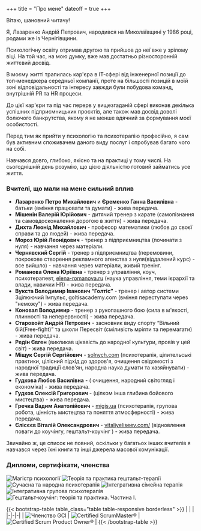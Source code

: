 +++
title = "Про мене"
dateoff = true
+++

Вітаю, шановний читачу!

Я, Лазаренко Андрій Петрович, народився на Миколаївщині у 1986 році, родами же із Чернігівщини.

Психологічну освіту отримав другою та прийшов до неї вже у зрілому віці.
На той час, на мою думку, вже мав достатньо різносторонній життєвий досвід.

В моєму житті трапилась кар'єра в IT-сфері від інженерної позиції до топ-менеджера середньої компанії, проте на більшості позицій в моїй зоні відповідальності та інтересу завжди були побудова команд, внутрішній PR та HR процеси.

До цієї кар'єри та під час перерв у вищезгаданій сфері виконав декілька успішних підприємницьких проєктів, але також мав досвід доволі болючого банкрутства, якому я не менше вдячний за формування моєї особистості.

Перед тим як прийти у психологію та психотерапію професійно, я сам був активним споживачем даного виду послуг і спробував багато чого на собі.

Навчався довго, глибоко, якісно та на практиці у тому числі.
На сьогоднішній день розумію, що цією діяльністю готовий займатись усе життя.

### Вчителі, що мали на мене сильний вплив

- **Лазаренко Петро Михайлович** и **Єременко Ганна Василівна** - батьки (вміння працювати та думати) - жива передача.
- **Мішенін Валерій Юрійович** - дитячий тренер з карате (самопізнання та самовдосконалення дорогою в життя) - жива передача.
- **Дихта Леонід Михайлович** - професор математики (любов до своєї справи та до людей) - жива передача.
- **Мороз Юрій Леонідович** - тренер з підприємництва (починати з нуля) - навчання через матеріали.
- **Чернявский Сергій** - тренер з підприємництва (перемовини, покрокове створення рекламного агенства з нуля(віддалений курс) - все вийшло) - навчання через матеріали, живий тренінг.
- **Романова Олена Юріївна** - тренер з управління, коуч, психотерапевт, [elena-romanova.ru](http://elena-romanova.ru) (наука управління, теми ієрархії та влади, навички HR) - жива передача.
- **Вукста Володимир Іванович “Голтіс”** - тренер і автор системи Зцілюючий Імпульс, goltisacademy.com (вміння переступати через "неможу") - жива передача.
- **Коновал Володимир** - тренер з рукопашного бою (сила в м'якості, плинності та неперервності) - жива передача.
- **Старовойт Андрій Петрович** - засновник виду спорту “Вільний бій(Free-fight)” та  школи Пересвіт (сміливість мріяти та перемагати) - жива передача.
- **Редін Євген** (викликав цікавість до народної культури, провів у цей світ) - жива передача.
- **Міщук Сергій Сергійович** - [solnych.com](http://solnych.com) (психотерапія, цілительські практики, цілісний підхід до здоров'я, очищення свідомості з народної традиції слов'ян, народна наука думати та хазяйнувати) - жива передача.
- **Гудкова Любов Василівна** - ( очищення, народний світогляд і економіка) - жива передача.
- **Гудков Олексій Григорович** - (цілком інша глибина бойового мистецтва) - жива передача.
- **Гречка Вадим Анатолійович** - [migis.ua](https://migis.ua) (психотерапія, групова робота, цінність мистецтва та поняття атмосферності) - жива передача.
- **Єлісєєв Віталій Олександрович** - [vitaliyeliseev.com/](https://vitaliyeliseev.com/) (відновлення поваги до коучінгу, гештальт-коучінг ) - жива передача.

Звичайно ж, це список не повний, оскільки у багатьох інших вчителів я навчався через їхні книги та інші джерела масової комунікації.

### Дипломи, сертифікати, членства

![Магістр психології](/images/diplomas_and_certs/psychology_diploma.jpg)
![Теорія та практика гештальт-терапії](/images/diplomas_and_certs/geshtalt_root.jpeg)
![Сучасна та народна психотерапія](/images/diplomas_and_certs/current_and_folk.jpg)
![Інтегративна сімейна терапія](/images/diplomas_and_certs/integrative_family.jpg)
![Інтегративна групова психотерапія](/images/diplomas_and_certs/integrative_group.jpg)
![Гештальт-коучінг: теорія та практика. Частина І.](/images/diplomas_and_certs/gcc1-cert.jpg)

{{< bootstrap-table table_class="table table-responsive borderless" >}}
| | |
|-|-|-|
| ![Членство GCI](/images/diplomas_and_certs/gci-member.png) | ![Certified ScrumMaster®](/images/diplomas_and_certs/seal-csm.png) | ![Certified Scrum Product Owner®](/images/diplomas_and_certs/seal-cspo.png) |
{{< /bootstrap-table >}}
